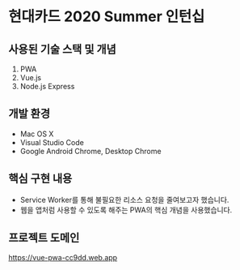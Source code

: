 # 현대카드 2020 Summer 인턴십 

## 사용된 기술 스택 및 개념

1. PWA
2. Vue.js
3. Node.js Express

## 개발 환경

- Mac OS X
- Visual Studio Code
- Google Android Chrome, Desktop Chrome

## 핵심 구현 내용

- Service Worker를 통해 불필요한 리소스 요청을 줄여보고자 했습니다.
- 웹을 앱처럼 사용할 수 있도록 해주는 PWA의 핵심 개념을 사용했습니다.

## 프로젝트 도메인
https://vue-pwa-cc9dd.web.app

